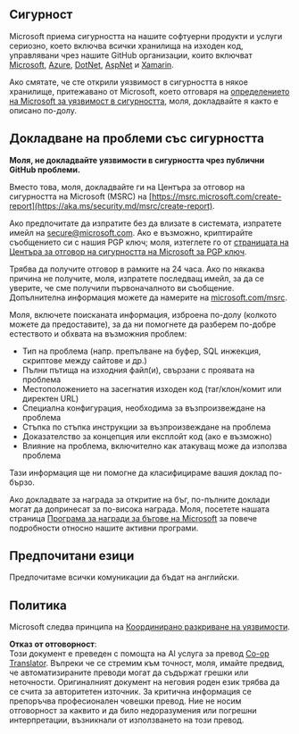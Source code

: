 <!--
CO_OP_TRANSLATOR_METADATA:
{
  "original_hash": "57f14126c1c6add76b3aef3844dfe4e3",
  "translation_date": "2025-05-17T05:44:18+00:00",
  "source_file": "SECURITY.md",
  "language_code": "bg"
}
-->
## Сигурност

Microsoft приема сигурността на нашите софтуерни продукти и услуги сериозно, което включва всички хранилища на изходен код, управлявани чрез нашите GitHub организации, които включват [Microsoft](https://github.com/Microsoft), [Azure](https://github.com/Azure), [DotNet](https://github.com/dotnet), [AspNet](https://github.com/aspnet) и [Xamarin](https://github.com/xamarin).

Ако смятате, че сте открили уязвимост в сигурността в някое хранилище, притежавано от Microsoft, което отговаря на [определението на Microsoft за уязвимост в сигурността](https://aka.ms/security.md/definition), моля, докладвайте я както е описано по-долу.

## Докладване на проблеми със сигурността

**Моля, не докладвайте уязвимости в сигурността чрез публични GitHub проблеми.**

Вместо това, моля, докладвайте ги на Центъра за отговор на сигурността на Microsoft (MSRC) на [https://msrc.microsoft.com/create-report](https://aka.ms/security.md/msrc/create-report).

Ако предпочитате да изпратите без да влизате в системата, изпратете имейл на [secure@microsoft.com](mailto:secure@microsoft.com). Ако е възможно, криптирайте съобщението си с нашия PGP ключ; моля, изтеглете го от [страницата на Центъра за отговор на сигурността на Microsoft за PGP ключ](https://aka.ms/security.md/msrc/pgp).

Трябва да получите отговор в рамките на 24 часа. Ако по някаква причина не получите, моля, изпратете последващ имейл, за да се уверите, че сме получили първоначалното ви съобщение. Допълнителна информация можете да намерите на [microsoft.com/msrc](https://www.microsoft.com/msrc).

Моля, включете поисканата информация, изброена по-долу (колкото можете да предоставите), за да ни помогнете да разберем по-добре естеството и обхвата на възможния проблем:

  * Тип на проблема (напр. препълване на буфер, SQL инжекция, скриптове между сайтове и др.)
  * Пълни пътища на изходния файл(и), свързани с проявата на проблема
  * Местоположението на засегнатия изходен код (таг/клон/комит или директен URL)
  * Специална конфигурация, необходима за възпроизвеждане на проблема
  * Стъпка по стъпка инструкции за възпроизвеждане на проблема
  * Доказателство за концепция или експлойт код (ако е възможно)
  * Влияние на проблема, включително как атакуващ може да използва проблема

Тази информация ще ни помогне да класифицираме вашия доклад по-бързо.

Ако докладвате за награда за откритие на бъг, по-пълните доклади могат да допринесат за по-висока награда. Моля, посетете нашата страница [Програма за награди за бъгове на Microsoft](https://aka.ms/security.md/msrc/bounty) за повече подробности относно нашите активни програми.

## Предпочитани езици

Предпочитаме всички комуникации да бъдат на английски.

## Политика

Microsoft следва принципа на [Координирано разкриване на уязвимости](https://aka.ms/security.md/cvd).

**Отказ от отговорност**:  
Този документ е преведен с помощта на AI услуга за превод [Co-op Translator](https://github.com/Azure/co-op-translator). Въпреки че се стремим към точност, моля, имайте предвид, че автоматизираните преводи могат да съдържат грешки или неточности. Оригиналният документ на неговия роден език трябва да се счита за авторитетен източник. За критична информация се препоръчва професионален човешки превод. Ние не носим отговорност за каквито и да било недоразумения или погрешни интерпретации, възникнали от използването на този превод.